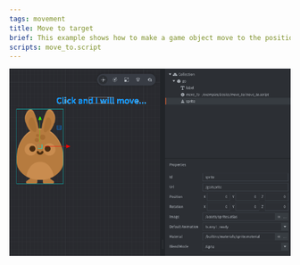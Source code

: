 ```yaml
---
tags: movement
title: Move to target
brief: This example shows how to make a game object move to the position the user clicks.
scripts: move_to.script
---
```


![move_to](move_to.png)
